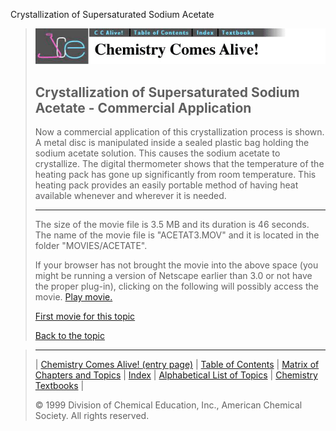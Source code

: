 





 Crystallization of Supersaturated Sodium Acetate
 



> ![Chemistry Comes Alive!](ccahead.gif)
> 
> 
> 
> 
> 
> 
> 
> 
> 
> ## Crystallization of Supersaturated Sodium Acetate - Commercial Application
> 
> 
> 
> 
> 
> 
> 
> 
>   
> 
> 
> 
> 
> 
>  Now a commercial application of this crystallization process is
shown. A metal disc is manipulated inside a sealed plastic bag
holding the sodium acetate solution. This causes the sodium
acetate to crystallize. The digital thermometer shows that the
temperature of the heating pack has gone up significantly from
room temperature. This heating pack provides an easily portable
method of having heat available whenever and wherever it is
needed.
>  
> 
> 
> 
> 
> 
> 
> 
> ---
> 
> 
>  The size of the movie file is 3.5 MB and its duration is 46 seconds. 
The name of the movie file is "ACETAT3.MOV" 
and it is located in the folder "MOVIES/ACETATE".
>  
> 
> 
> 
>  If your browser has not brought the movie into the above space
(you might be running a version of Netscape earlier than 3.0 or
not have the proper plug-in), clicking on the following will
possibly access the movie.
>  [Play movie.](../../MOVIES/ACETATE/ACETAT3.MOV) 
> 
> 
> 
> 
> [First movie for this topic](../../MVHTM/ACETATE/ACETAT1.HTM) 
> 
> 
> 
> 
> 
> 
> 
> [Back to the topic](../../MAIN/ACETATE/PAGE1.HTM)



> ---
> 
> 
>  |
>  [Chemistry Comes Alive! (entry page)](../../INDEX.HTM) 
>  |
>  [Table of Contents](../../CONTENTS.HTM) 
>  |
>  [Matrix of Chapters and Topics](../../MATRIX.HTM) 
>  |
>  [Index](../../WORDS.HTM) 
>  |
>  [Alphabetical List of Topics](../../ALPHATOP.HTM) 
>  |
>  [Chemistry Textbooks](../../BOOKS.HTM) 
>  |
>  
>  © 1999 Division of Chemical Education, Inc.,
American Chemical Society. All rights reserved.





